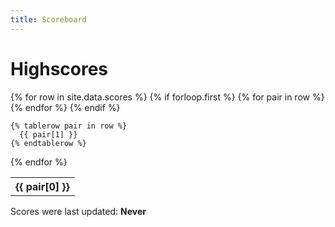 ```yaml
---
title: Scoreboard
---
```


# Highscores

<table>
  {% for row in site.data.scores %}
    {% if forloop.first %}
    <tr>
      {% for pair in row %}
        <th>{{ pair[0] }}</th>
      {% endfor %}
    </tr>
    {% endif %}

    {% tablerow pair in row %}
      {{ pair[1] }}
    {% endtablerow %}
  {% endfor %}
</table>


Scores were last updated: **Never**
